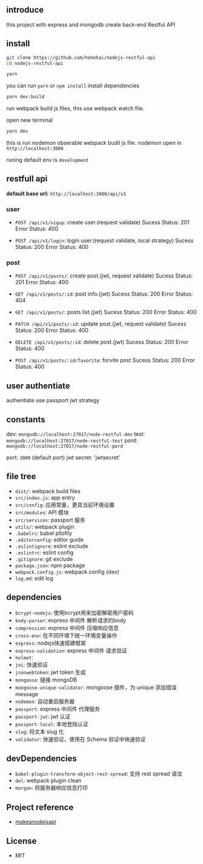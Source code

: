 ## introduce
this project with express and mongodb create back-end Restful API

## install
``` bash
git clone https://github.com/hehehai/nodejs-restful-api
cd nodejs-restful-api

yarn
```
you can run `yarn` or `npm install` install dependencies

``` bash
yarn dev:build
```
run webpack build js files, this use webpack watch file.

open new terminal
``` bash
yarn dev
```
this is run nodemon obserable webpack budil js file.
nodemon open in `http://localhost:3000`

runing default env is `development`

## restfull api
**default base url:** `http://localhost:3000/api/v1`

### user
- `POST /api/v1/sigup`: create user.(request validate)
Sucess Status: 201
Error Status: 400

- `POST /api/v1/login`: login user.(request validate, local strategy)
Sucess Status: 200
Error Status: 400

### post
- `POST /api/v1/posts/`: create post.(jwt, request validate)
Sucess Status: 201
Error Status: 400

- `GET /api/v1/posts/:id`: post info.(jwt)
Sucess Status: 200
Error Status: 404

- `GET /api/v1/posts/`: posts list.(jwt)
Sucess Status: 200
Error Status: 400

- `PATCH /api/v1/posts/:id`: update post.(jwt, request validate)
Sucess Status: 200
Error Status: 400

- `DELETE /api/v1/posts/:id`: delete post.(jwt)
Sucess Status: 200
Error Status: 400

- `POST /api/v1/posts/:id/favorite`: forvite post
Sucess Status: 200
Error Status: 400

## user authentiate
authentiate use passport jwt strategy

## constants
dev: `mongodb://localhost:27017/node-restful-dev`
test: `mongodb://localhost:27017/node-restful-test`
pord: `mongodb://localhost:27017/node-restful-pord`

port: `3000` (default port)
jwt secret: 'jwtsecret'

## file tree
- `dist/`: webpack build files
- `src/index.js`: app entry
- `src/config`: 应用常量，更具当前环境设置
- `src/modules`: API 模块
- `src/services`: passport 服务
- `utils/`: webpack plugin
- `.babelrc`: babel pllofily
- `.editorconfig`: editor guide
- `.eslintignore`: eslint exclude
- `.eslintrc`: eslint config
- `.gitignore`: git exclude
- `package.json`: npm package
- `webpack.config.js`: webpack config (dev)
- `log.md`: edit log

## dependencies
- `bcrypt-nodejs`: 使用bcrypt用来加密解密用户密码
- `body-parser`: express 中间件 解析请求的body
- `compression`: express 中间件 压缩响应信息
- `cross-env`: 在不同环境下统一环境变量操作
- `express`: nodejs快速搭建框架
- `express-validation`: express 中间件 请求验证
- `helmet`: 
- `joi`: 快速验证
- `jsonwebtoken`: jwt token 生成
- `mongoose`: 链接 mongoDB
- `mongoose-unique-validator`: mongoose 插件，为 unique 添加错误 message
- `nodemon`: 自动重启服务器
- `passport`: express 中间件 代理服务
- `passport-jwt`: jwt 认证
- `passport-local`: 本地登陆认证
- `slug`: 将文本 slug 化
- `validator`: 快速验证，使用在 Schema 验证中快速验证

## devDependencies
- `babel-plugin-transform-object-rest-spread`: 支持 rest spread 语法
- `del`: webpack plugin clean
- `morgan`: 将服务器响应信息打印

## Project reference
- [makeanodejsapi](https://github.com/EQuimper/youtube-makeanodejsapi)

## License
- MIT